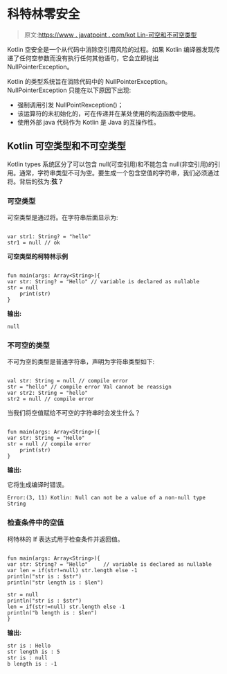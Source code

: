 # 科特林零安全

> 原文:[https://www . javatpoint . com/kot Lin-可空和不可空类型](https://www.javatpoint.com/kotlin-nullable-and-non-nullable-types)

Kotlin 空安全是一个从代码中消除空引用风险的过程。如果 Kotlin 编译器发现传递了任何空参数而没有执行任何其他语句，它会立即抛出 NullPointerException。

Kotlin 的类型系统旨在消除代码中的 NullPointerException。NullPointerException 只能在以下原因下出现:

*   强制调用引发 NullPointRexception()；
*   该运算符的未初始化的，可在传递并在某处使用的构造函数中使用。
*   使用外部 java 代码作为 Kotlin 是 Java 的互操作性。

## Kotlin 可空类型和不可空类型

Kotlin types 系统区分了可以包含 null(可空引用)和不能包含 null(非空引用)的引用。通常，字符串类型不可为空。要生成一个包含空值的字符串，我们必须通过将。背后的弦为:**弦？**

### 可空类型

可空类型是通过将。在字符串后面显示为:

```

var str1: String? = "hello"
str1 = null // ok

```

**可空类型的柯特林示例**

```

fun main(args: Array<String>){
var str: String? = "Hello" // variable is declared as nullable
str = null
    print(str)
}

```

**输出:**

```
null

```

### 不可空的类型

不可为空的类型是普通字符串，声明为字符串类型如下:

```

val str: String = null // compile error
str = "hello" // compile error Val cannot be reassign
var str2: String = "hello"
str2 = null // compile error

```

当我们将空值赋给不可空的字符串时会发生什么？

```

fun main(args: Array<String>){
var str: String = "Hello"
str = null // compile error
    print(str)
}

```

**输出:**

它将生成编译时错误。

```
Error:(3, 11) Kotlin: Null can not be a value of a non-null type String

```

### 检查条件中的空值

柯特林的 If 表达式用于检查条件并返回值。

```

fun main(args: Array<String>){
var str: String? = "Hello"     // variable is declared as nullable
var len = if(str!=null) str.length else -1
println("str is : $str")
println("str length is : $len")

str = null
println("str is : $str")
len = if(str!=null) str.length else -1
println("b length is : $len")
}

```

**输出:**

```
str is : Hello
str length is : 5
str is : null
b length is : -1

```